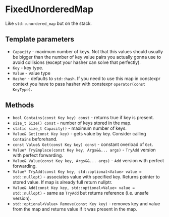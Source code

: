 # FixedUnorderedMap

Like `std::unordered_map` but on the stack.

## Template parameters
- `Capacity` - maximum number of keys. Not that this values should usually be bigger than the number of key value pairs you actually gonna use to avoid collisions (except your hasher can solve that perfectly).
- `Key` - key type.
- `Value` - value type
- `Hasher` - defaults to `std::hash`. If you need to use this map in constexpr context you have to pass hasher with constexpr `operator(const KeyType)`.

## Methods
- `bool Contains(const Key key) const` - returns true if key is present.
- `size_t Size() const` - number of keys stored in the map.
- `static size_t Capacity()` - maximum number of keys.
- `Value& Get(const Key key)` - gets value by key. Consider calling `Contains` beforehand.
- `const Value& Get(const Key key) const` - constant overload of `Get`.
- `Value* TryEmplace(const Key key, Args&&... args)` - `TryAdd` version with perfect forwarding.
- `Value& Value(const Key key, Args&&... args)` - `Add` version with perfect forwarding.
- `Value* TryAdd(const Key key, std::optional<Value> value = std::nullopt)` - associates value with specified key. Returns pointer to stored value. If map is already full return nullptr.
- `Value& Add(const Key key, std::optional<Value> value = std::nullopt)` - same as `TryAdd` but returns reference (i.e. unsafe version).
- `std::optional<Value> Remove(const Key key)` - removes key and value from the map and returns value if it was present in the map.

